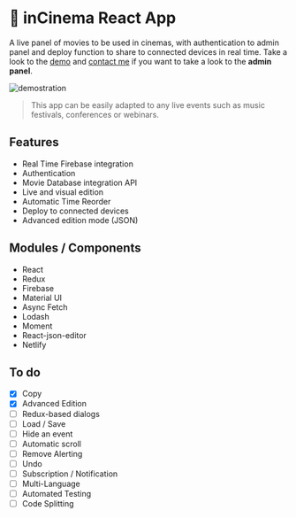 # 🍿 inCinema React App

A live panel of movies to be used in cinemas, with authentication to admin panel and deploy function to share to connected devices in real time. 
Take a look to the [demo](https://incinema.netlify.com/admin) and [contact me](mailto:ivanmuller2.0@gmail.com) if you want to take a look to the **admin panel**. 

![demostration](http://ivanmuller.me/images/inCinema1.gif)

> This app can be easily adapted to any live events such as music festivals, conferences or webinars.

## Features

- Real Time Firebase integration 
- Authentication
- Movie Database integration API
- Live and visual edition
- Automatic Time Reorder
- Deploy to connected devices
- Advanced edition mode (JSON)

## Modules / Components

- React
- Redux
- Firebase
- Material UI
- Async Fetch
- Lodash
- Moment
- React-json-editor
- Netlify

## To do

- [x] Copy
- [x] Advanced Edition
- [ ] Redux-based dialogs
- [ ] Load / Save
- [ ] Hide an event
- [ ] Automatic scroll
- [ ] Remove Alerting
- [ ] Undo
- [ ] Subscription / Notification
- [ ] Multi-Language
- [ ] Automated Testing
- [ ] Code Splitting
